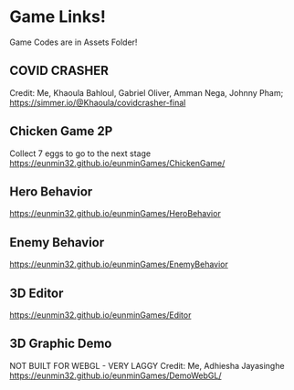 # Game Links!
Game Codes are in Assets Folder! 

## COVID CRASHER
Credit: Me, Khaoula Bahloul, Gabriel Oliver, Amman Nega, Johnny Pham;<br/>
https://simmer.io/@Khaoula/covidcrasher-final

## Chicken Game 2P
Collect 7 eggs to go to the next stage&nbsp;<br/>
https://eunmin32.github.io/eunminGames/ChickenGame/

## Hero Behavior
https://eunmin32.github.io/eunminGames/HeroBehavior

## Enemy Behavior
https://eunmin32.github.io/eunminGames/EnemyBehavior

## 3D Editor 
https://eunmin32.github.io/eunminGames/Editor

## 3D Graphic Demo
NOT BUILT FOR WEBGL - VERY LAGGY 
Credit: Me, Adhiesha Jayasinghe
https://eunmin32.github.io/eunminGames/DemoWebGL/
